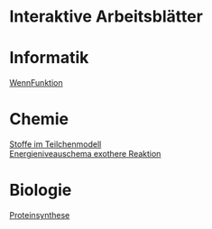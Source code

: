 # Interaktive Arbeitsblätter

# Informatik
[WennFunktion](/WennFunktion/index.html)  

# Chemie
[Stoffe im Teilchenmodell](/Stoffe/index.html)  
[Energieniveauschema exothere Reaktion](/Energieniveausschema/index.html)  

# Biologie
[Proteinsynthese](/Proteinsynthese/index.html)  

